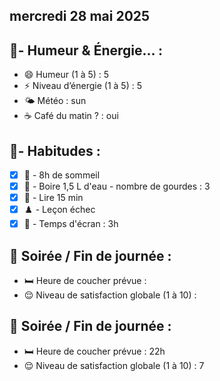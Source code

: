## mercredi 28 mai 2025

## 📍- **Humeur & Énergie... :**

- 😄 Humeur (1 à 5) : 5
- ⚡ Niveau d’énergie (1 à 5) : 5
- 🌤 Météo : sun
- ☕ Café du matin ? : oui

## 📍- **Habitudes :**

- [x] 🛌 - 8h de sommeil
- [x] 🍶 - Boire 1,5 L d'eau - nombre de gourdes : 3
- [x] 📖 - Lire 15 min
- [x] ♟️ - Leçon échec
- [x] 📱 - Temps d'écran : 3h

## 🌙 **Soirée / Fin de journée :**

- 🛏️ Heure de coucher prévue : 
- 😌 Niveau de satisfaction globale (1 à 10) :

## 🌙 **Soirée / Fin de journée :**

- 🛏️ Heure de coucher prévue : 22h
- 😌 Niveau de satisfaction globale (1 à 10) : 7
